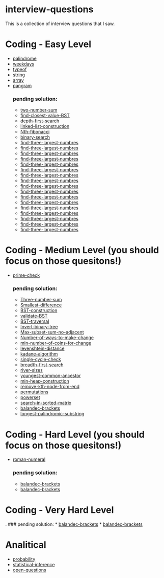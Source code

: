 # interview-questions
This is a collection of interview questions that I saw.

# Coding - Easy Level
* [palindrome](../master/coding/easy-level/palindrome/palindrome.js)
* [weekdays](../master/coding/easy-level/weekdays/weekdays.js)
* [typeof](../master/coding/easy-level/typeof-string-num/typeof-string-sum.js)
* [string](../master/coding/easy-level/string-sum-search/string-sum-search.js)
* [array](../master/coding/easy-level/array-or-false/array-or-false.js)
* [pangram](../master/coding/easy-level/pangram/pangram.js)
    ### pending solution:
    * [two-number-sum]()
    * [find-closest-value-BST]()
    * [depth-first-search]()
    * [linked-list-construction]()
    * [Nth-fibonacci]()
    * [binary-search]()
    * [find-three-largest-numbres]()
    * [find-three-largest-numbres]()
    * [find-three-largest-numbres]()
    * [find-three-largest-numbres]()
    * [find-three-largest-numbres]()
    * [find-three-largest-numbres]()
    * [find-three-largest-numbres]()
    * [find-three-largest-numbres]()
    * [find-three-largest-numbres]()
    * [find-three-largest-numbres]()
    * [find-three-largest-numbres]()
    * [find-three-largest-numbres]()
    * [find-three-largest-numbres]()
    * [find-three-largest-numbres]()
    * [find-three-largest-numbres]()
    * [find-three-largest-numbres]()
    * [find-three-largest-numbres]()



# Coding - Medium Level (you should focus on those quesitons!)
* [prime-check](../master/coding/easy-level/prime-number/prime-number.js)
    ### pending solution:
    * [Three-number-sum]()
    * [Smallest-difference]()
    * [BST-construction]()
    * [validate-BST]()
    * [BST-traversal]()
    * [Invert-binary-tree]()
    * [Max-subset-sum-no-adjacent]()
    * [Number-of-ways-to-make-change]()
    * [min-number-of-coins-for-change]()
    * [levenshtein-distance]()
    * [kadane-algorithm]()
    * [single-cycle-check]()
    * [breadth-first-search]()
    * [river-sizes]()
    * [youngest-common-ancestor]()
    * [min-heap-construction]()
    * [remove-kth-node-from-end]()
    * [permutations]()
    * [powerset]()
    * [search-in-sorted-matrix]()
    * [balandec-brackets]()
    * [longest-palindromic-substring]()


# Coding - Hard Level (you should focus on those quesitons!)
* [roman-numeral](../master/coding/hard-level/roman-numeral/romanNum.js)
    ### pending solution:
    * [balandec-brackets]()
    * [balandec-brackets]()

# Coding - Very Hard Level
.
    ### pending solution:
    * [balandec-brackets]()
    * [balandec-brackets]()


# Analitical
* [probability](../master/analytical/probability/probability.md)
* [statistical-inference](../master/analytical/probability/statistical-inference.md)
* [open-questions](../master/analytical/open/open-questions.md)